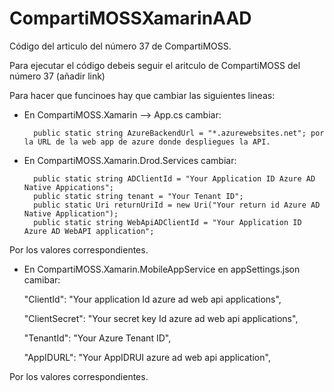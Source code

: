 # CompartiMOSSXamarinAAD
Código del articulo del número 37 de CompartiMOSS.

Para ejecutar el código debeis seguir el aritculo de CompartiMOSS del número 37 (añadir link)

Para hacer que funcinoes hay que cambiar las siguientes lineas:
* En CompartiMOSS.Xamarin --> App.cs cambiar:

        public static string AzureBackendUrl = "*.azurewebsites.net"; por la URL de la web app de azure donde despliegues la API.
* En CompartiMOSS.Xamarin.Drod.Services cambiar:

        public static string ADClientId = "Your Application ID Azure AD Native Appications";
        public static string tenant = "Your Tenant ID";
        public static Uri returnUriId = new Uri("Your return id Azure AD Native Application");
        public static string WebApiADClientId = "Your Application ID Azure AD WebAPI application";
        
Por los valores correspondientes.
* En CompartiMOSS.Xamarin.MobileAppService en appSettings.json camibar:

   "ClientId": "Your application Id azure ad web api applications",
   
    "ClientSecret": "Your secret key Id azure ad web api applications",
    
    "TenantId": "Your Azure Tenant ID",
    
    "AppIDURL": "Your AppIDRUI azure ad web api application",
    
Por los valores correspondientes.
